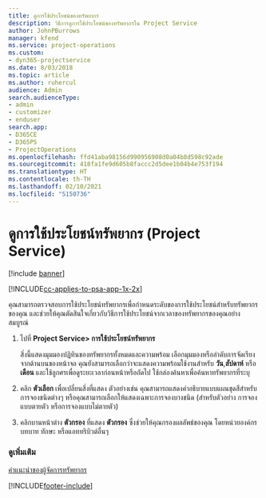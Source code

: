 ```yaml
---
title: ดูการใช้ประโยชน์ของทรัพยากร
description: วิธีการดูการใช้ประโยชน์ของทรัพยากรใน Project Service
author: JohnPBurrows
manager: kfend
ms.service: project-operations
ms.custom:
- dyn365-projectservice
ms.date: 8/03/2018
ms.topic: article
ms.author: ruhercul
audience: Admin
search.audienceType:
- admin
- customizer
- enduser
search.app:
- D365CE
- D365PS
- ProjectOperations
ms.openlocfilehash: ffd41aba98156d990956908d0a04b8d598c92ade
ms.sourcegitcommit: 418fa1fe9d605b8faccc2d5dee1b04b4e753f194
ms.translationtype: HT
ms.contentlocale: th-TH
ms.lasthandoff: 02/10/2021
ms.locfileid: "5150736"
---
```

# <a name="view-resource-utilization-project-service"></a>ดูการใช้ประโยชน์ทรัพยากร (Project Service)

[!include [banner](../includes/psa-now-project-operations.md)]

[!INCLUDE[cc-applies-to-psa-app-1x-2x](../includes/cc-applies-to-psa-app-1x-2x.md)]

คุณสามารถตรวจสอบการใช้ประโยชน์ทรัพยากรเพื่อกำหนดระดับของการใช้ประโยชน์สำหรับทรัพยากรของคุณ และช่วยให้คุณตัดสินใจเกี่ยวกับวิธีการใช้ประโยชน์จากเวลาของทรัพยากรของคุณอย่างสมบูรณ์  
  
1. ไปที่ **Project Service> การใช้ประโยชน์ทรัพยากร** 

     สิ่งนี้แสดงมุมมองปฏิทินของทรัพยากรทั้งหมดและความพร้อม เลือกมุมมองหรือลำดับการจัดเรียงจากด้านบนของหน้าจอ คุณยังสามารถเลือกว่าจะแสดงความพร้อมใช้งานสำหรับ **วัน**,**สัปดาห์** หรือ **เดือน** และใช้ลูกศรเพื่อดูระยะเวลาก่อนหน้าหรือถัดไป  ใช้กล่องค้นหาเพื่อค้นหาทรัพยากรที่ระบุ      
  
2. คลิก **ตัวเลือก** เพื่อเปลี่ยนสิ่งที่แสดง ตัวอย่างเช่น คุณสามารถแสดงคำอธิบายแบบแผนชุดสีสำหรับการจองชนิดต่างๆ หรือคุณสามารถเลือกให้แสดงเฉพาะการจองบางชนิด (สำหรับตัวอย่าง การจองแบบตายตัว หรือการจองแบบไม่ตายตัว)  

3. คลิกบานหน้าต่าง **ตัวกรอง** ที่แสดง **ตัวกรอง** ซึ่งช่วยให้คุณกรองผลลัพธ์ของคุณ โดยหน่วยองค์กร บทบาท ทักษะ หรือแอททริบิวต์อื่นๆ  
  
### <a name="see-also"></a>ดูเพิ่มเติม  
 [คำแนะนำของผู้จัดการทรัพยากร](../psa/resource-manager-guide.md)


[!INCLUDE[footer-include](../includes/footer-banner.md)]
